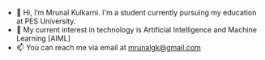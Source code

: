 - 👋 Hi, I’m Mrunal Kulkarni. I'm a student currently pursuing my education at PES University.
- 🤖 My current interest in technology is Artificial Intelligence and Machine Learning [AIML]
- 📫 You can reach me via email at mrunalgk@gmail.com

<!---
mruKulkarni/mruKulkarni is a ✨ special ✨ repository because its `README.md` (this file) appears on your GitHub profile.
You can click the Preview link to take a look at your changes.
--->

